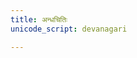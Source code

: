 ```yaml
---
title: अन्धचितिः
unicode_script: devanagari

---
```


<div name="manualRedirectionDiv"/>

<script>
function getSelectionWeight(url) {
  var cleanedUrl = url.replace("//", "/");
  let pageParams = module_dir_tree.getPageParams(cleanedUrl);
  if (!cleanedUrl.startsWith("/hindukaH/rogaH/") ||  cleanedUrl.includes("/meta/") || pageParams.logicalName == "_index.md") {
    return 0;
  }
  if (!pageParams || !pageParams.hasOwnProperty("practice_weight")) {
    return 1;
  }
  return pageParams.practice_weight;
}

module_main.default.redirectToRandomPage(getSelectionWeight, document.getElementsByName("manualRedirectionDiv"));
</script>